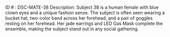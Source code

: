 ID # : DSC-MATE-38
Description: Subject 38 is a human female with blue clown eyes and a unique fashion sense. The subject is often seen wearing a bucket hat, two-color band across her forehead, and a pair of goggles resting on her forehead. Her jade earrings and LED Gas Mask complete the ensemble, making the subject stand out in any social gathering.